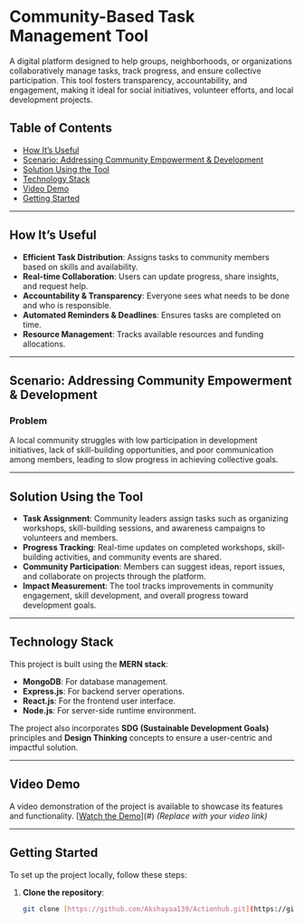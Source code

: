 # Community-Based Task Management Tool

A digital platform designed to help groups, neighborhoods, or organizations collaboratively manage tasks, track progress, and ensure collective participation. This tool fosters transparency, accountability, and engagement, making it ideal for social initiatives, volunteer efforts, and local development projects.

## Table of Contents
- [How It’s Useful](#how-its-useful)
- [Scenario: Addressing Community Empowerment & Development](#scenario-addressing-community-empowerment--development)
- [Solution Using the Tool](#solution-using-the-tool)
- [Technology Stack](#technology-stack)
- [Video Demo](#video-demo)
- [Getting Started](#getting-started)

---

## How It’s Useful

- **Efficient Task Distribution**: Assigns tasks to community members based on skills and availability.
- **Real-time Collaboration**: Users can update progress, share insights, and request help.
- **Accountability & Transparency**: Everyone sees what needs to be done and who is responsible.
- **Automated Reminders & Deadlines**: Ensures tasks are completed on time.
- **Resource Management**: Tracks available resources and funding allocations.

---

## Scenario: Addressing Community Empowerment & Development

### Problem
A local community struggles with low participation in development initiatives, lack of skill-building opportunities, and poor communication among members, leading to slow progress in achieving collective goals.

---

## Solution Using the Tool

- **Task Assignment**: Community leaders assign tasks such as organizing workshops, skill-building sessions, and awareness campaigns to volunteers and members.
- **Progress Tracking**: Real-time updates on completed workshops, skill-building activities, and community events are shared.
- **Community Participation**: Members can suggest ideas, report issues, and collaborate on projects through the platform.
- **Impact Measurement**: The tool tracks improvements in community engagement, skill development, and overall progress toward development goals.

---

## Technology Stack

This project is built using the **MERN stack**:
- **MongoDB**: For database management.
- **Express.js**: For backend server operations.
- **React.js**: For the frontend user interface.
- **Node.js**: For server-side runtime environment.

The project also incorporates **SDG (Sustainable Development Goals)** principles and **Design Thinking** concepts to ensure a user-centric and impactful solution.

---

## Video Demo

A video demonstration of the project is available to showcase its features and functionality. [[Watch the Demo](https://youtu.be/zxtPYQEKKs8)](#) *(Replace with your video link)*

---

## Getting Started

To set up the project locally, follow these steps:

1. **Clone the repository**:
   ```bash
   git clone [https://github.com/Akshayaa139/Actionhub.git](https://github.com/Akshayaa139/Actionhub.git)